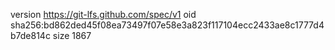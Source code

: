 version https://git-lfs.github.com/spec/v1
oid sha256:bd862ded45f08ea73497f07e58e3a823f117104ecc2433ae8c1777d4b7de814c
size 1867
